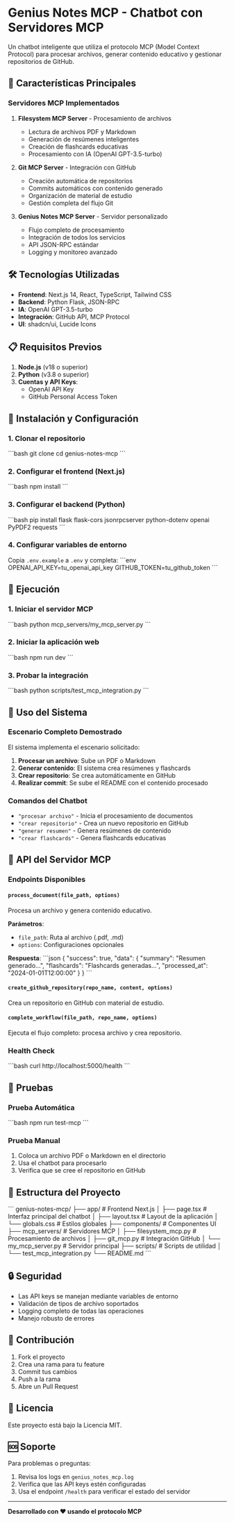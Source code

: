 # Genius Notes MCP - Chatbot con Servidores MCP

Un chatbot inteligente que utiliza el protocolo MCP (Model Context Protocol) para procesar archivos, generar contenido educativo y gestionar repositorios de GitHub.

## 🚀 Características Principales

### Servidores MCP Implementados

1. **Filesystem MCP Server** - Procesamiento de archivos
   - Lectura de archivos PDF y Markdown
   - Generación de resúmenes inteligentes
   - Creación de flashcards educativas
   - Procesamiento con IA (OpenAI GPT-3.5-turbo)

2. **Git MCP Server** - Integración con GitHub
   - Creación automática de repositorios
   - Commits automáticos con contenido generado
   - Organización de material de estudio
   - Gestión completa del flujo Git

3. **Genius Notes MCP Server** - Servidor personalizado
   - Flujo completo de procesamiento
   - Integración de todos los servicios
   - API JSON-RPC estándar
   - Logging y monitoreo avanzado

## 🛠️ Tecnologías Utilizadas

- **Frontend**: Next.js 14, React, TypeScript, Tailwind CSS
- **Backend**: Python Flask, JSON-RPC
- **IA**: OpenAI GPT-3.5-turbo
- **Integración**: GitHub API, MCP Protocol
- **UI**: shadcn/ui, Lucide Icons

## 📋 Requisitos Previos

1. **Node.js** (v18 o superior)
2. **Python** (v3.8 o superior)
3. **Cuentas y API Keys**:
   - OpenAI API Key
   - GitHub Personal Access Token

## 🔧 Instalación y Configuración

### 1. Clonar el repositorio
\`\`\`bash
git clone <tu-repositorio>
cd genius-notes-mcp
\`\`\`

### 2. Configurar el frontend (Next.js)
\`\`\`bash
npm install
\`\`\`

### 3. Configurar el backend (Python)
\`\`\`bash
pip install flask flask-cors jsonrpcserver python-dotenv openai PyPDF2 requests
\`\`\`

### 4. Configurar variables de entorno
Copia `.env.example` a `.env` y completa:
\`\`\`env
OPENAI_API_KEY=tu_openai_api_key
GITHUB_TOKEN=tu_github_token
\`\`\`

## 🚀 Ejecución

### 1. Iniciar el servidor MCP
\`\`\`bash
python mcp_servers/my_mcp_server.py
\`\`\`

### 2. Iniciar la aplicación web
\`\`\`bash
npm run dev
\`\`\`

### 3. Probar la integración
\`\`\`bash
python scripts/test_mcp_integration.py
\`\`\`

## 📖 Uso del Sistema

### Escenario Completo Demostrado

El sistema implementa el escenario solicitado:

1. **Procesar un archivo**: Sube un PDF o Markdown
2. **Generar contenido**: El sistema crea resúmenes y flashcards
3. **Crear repositorio**: Se crea automáticamente en GitHub
4. **Realizar commit**: Se sube el README con el contenido procesado

### Comandos del Chatbot

- `"procesar archivo"` - Inicia el procesamiento de documentos
- `"crear repositorio"` - Crea un nuevo repositorio en GitHub
- `"generar resumen"` - Genera resúmenes de contenido
- `"crear flashcards"` - Genera flashcards educativas

## 🔌 API del Servidor MCP

### Endpoints Disponibles

#### `process_document(file_path, options)`
Procesa un archivo y genera contenido educativo.

**Parámetros**:
- `file_path`: Ruta al archivo (.pdf, .md)
- `options`: Configuraciones opcionales

**Respuesta**:
\`\`\`json
{
  "success": true,
  "data": {
    "summary": "Resumen generado...",
    "flashcards": "Flashcards generadas...",
    "processed_at": "2024-01-01T12:00:00"
  }
}
\`\`\`

#### `create_github_repository(repo_name, content, options)`
Crea un repositorio en GitHub con material de estudio.

#### `complete_workflow(file_path, repo_name, options)`
Ejecuta el flujo completo: procesa archivo y crea repositorio.

### Health Check
\`\`\`bash
curl http://localhost:5000/health
\`\`\`

## 🧪 Pruebas

### Prueba Automática
\`\`\`bash
npm run test-mcp
\`\`\`

### Prueba Manual
1. Coloca un archivo PDF o Markdown en el directorio
2. Usa el chatbot para procesarlo
3. Verifica que se cree el repositorio en GitHub

## 📁 Estructura del Proyecto

\`\`\`
genius-notes-mcp/
├── app/                    # Frontend Next.js
│   ├── page.tsx           # Interfaz principal del chatbot
│   ├── layout.tsx         # Layout de la aplicación
│   └── globals.css        # Estilos globales
├── components/            # Componentes UI
├── mcp_servers/          # Servidores MCP
│   ├── filesystem_mcp.py # Procesamiento de archivos
│   ├── git_mcp.py        # Integración GitHub
│   └── my_mcp_server.py  # Servidor principal
├── scripts/              # Scripts de utilidad
│   └── test_mcp_integration.py
└── README.md
\`\`\`

## 🔒 Seguridad

- Las API keys se manejan mediante variables de entorno
- Validación de tipos de archivo soportados
- Logging completo de todas las operaciones
- Manejo robusto de errores

## 🤝 Contribución

1. Fork el proyecto
2. Crea una rama para tu feature
3. Commit tus cambios
4. Push a la rama
5. Abre un Pull Request

## 📄 Licencia

Este proyecto está bajo la Licencia MIT.

## 🆘 Soporte

Para problemas o preguntas:
1. Revisa los logs en `genius_notes_mcp.log`
2. Verifica que las API keys estén configuradas
3. Usa el endpoint `/health` para verificar el estado del servidor

---

**Desarrollado con ❤️ usando el protocolo MCP**

